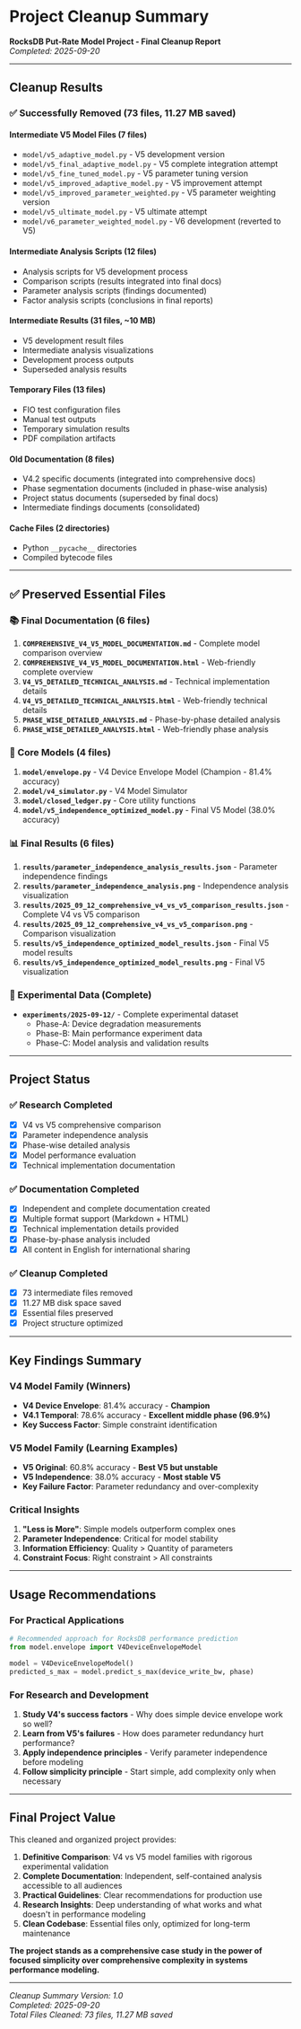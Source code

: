 # Project Cleanup Summary

**RocksDB Put-Rate Model Project - Final Cleanup Report**  
*Completed: 2025-09-20*

---

## Cleanup Results

### ✅ Successfully Removed (73 files, 11.27 MB saved)

#### Intermediate V5 Model Files (7 files)
- `model/v5_adaptive_model.py` - V5 development version
- `model/v5_final_adaptive_model.py` - V5 complete integration attempt
- `model/v5_fine_tuned_model.py` - V5 parameter tuning version
- `model/v5_improved_adaptive_model.py` - V5 improvement attempt
- `model/v5_improved_parameter_weighted.py` - V5 parameter weighting version
- `model/v5_ultimate_model.py` - V5 ultimate attempt
- `model/v6_parameter_weighted_model.py` - V6 development (reverted to V5)

#### Intermediate Analysis Scripts (12 files)
- Analysis scripts for V5 development process
- Comparison scripts (results integrated into final docs)
- Parameter analysis scripts (findings documented)
- Factor analysis scripts (conclusions in final reports)

#### Intermediate Results (31 files, ~10 MB)
- V5 development result files
- Intermediate analysis visualizations
- Development process outputs
- Superseded analysis results

#### Temporary Files (13 files)
- FIO test configuration files
- Manual test outputs
- Temporary simulation results
- PDF compilation artifacts

#### Old Documentation (8 files)
- V4.2 specific documents (integrated into comprehensive docs)
- Phase segmentation documents (included in phase-wise analysis)
- Project status documents (superseded by final docs)
- Intermediate findings documents (consolidated)

#### Cache Files (2 directories)
- Python `__pycache__` directories
- Compiled bytecode files

---

## ✅ Preserved Essential Files

### 📚 Final Documentation (6 files)
1. **`COMPREHENSIVE_V4_V5_MODEL_DOCUMENTATION.md`** - Complete model comparison overview
2. **`COMPREHENSIVE_V4_V5_MODEL_DOCUMENTATION.html`** - Web-friendly complete overview
3. **`V4_V5_DETAILED_TECHNICAL_ANALYSIS.md`** - Technical implementation details
4. **`V4_V5_DETAILED_TECHNICAL_ANALYSIS.html`** - Web-friendly technical details
5. **`PHASE_WISE_DETAILED_ANALYSIS.md`** - Phase-by-phase detailed analysis
6. **`PHASE_WISE_DETAILED_ANALYSIS.html`** - Web-friendly phase analysis

### 🔧 Core Models (4 files)
1. **`model/envelope.py`** - V4 Device Envelope Model (Champion - 81.4% accuracy)
2. **`model/v4_simulator.py`** - V4 Model Simulator
3. **`model/closed_ledger.py`** - Core utility functions
4. **`model/v5_independence_optimized_model.py`** - Final V5 Model (38.0% accuracy)

### 📊 Final Results (6 files)
1. **`results/parameter_independence_analysis_results.json`** - Parameter independence findings
2. **`results/parameter_independence_analysis.png`** - Independence analysis visualization
3. **`results/2025_09_12_comprehensive_v4_vs_v5_comparison_results.json`** - Complete V4 vs V5 comparison
4. **`results/2025_09_12_comprehensive_v4_vs_v5_comparison.png`** - Comparison visualization
5. **`results/v5_independence_optimized_model_results.json`** - Final V5 model results
6. **`results/v5_independence_optimized_model_results.png`** - Final V5 visualization

### 🧪 Experimental Data (Complete)
- **`experiments/2025-09-12/`** - Complete experimental dataset
  - Phase-A: Device degradation measurements
  - Phase-B: Main performance experiment data
  - Phase-C: Model analysis and validation results

---

## Project Status

### ✅ Research Completed
- [x] V4 vs V5 comprehensive comparison
- [x] Parameter independence analysis  
- [x] Phase-wise detailed analysis
- [x] Model performance evaluation
- [x] Technical implementation documentation

### ✅ Documentation Completed
- [x] Independent and complete documentation created
- [x] Multiple format support (Markdown + HTML)
- [x] Technical implementation details provided
- [x] Phase-by-phase analysis included
- [x] All content in English for international sharing

### ✅ Cleanup Completed
- [x] 73 intermediate files removed
- [x] 11.27 MB disk space saved
- [x] Essential files preserved
- [x] Project structure optimized

---

## Key Findings Summary

### V4 Model Family (Winners)
- **V4 Device Envelope**: 81.4% accuracy - **Champion**
- **V4.1 Temporal**: 78.6% accuracy - **Excellent middle phase (96.9%)**
- **Key Success Factor**: Simple constraint identification

### V5 Model Family (Learning Examples)
- **V5 Original**: 60.8% accuracy - **Best V5 but unstable**
- **V5 Independence**: 38.0% accuracy - **Most stable V5**
- **Key Failure Factor**: Parameter redundancy and over-complexity

### Critical Insights
1. **"Less is More"**: Simple models outperform complex ones
2. **Parameter Independence**: Critical for model stability
3. **Information Efficiency**: Quality > Quantity of parameters
4. **Constraint Focus**: Right constraint > All constraints

---

## Usage Recommendations

### For Practical Applications
```python
# Recommended approach for RocksDB performance prediction
from model.envelope import V4DeviceEnvelopeModel

model = V4DeviceEnvelopeModel()
predicted_s_max = model.predict_s_max(device_write_bw, phase)
```

### For Research and Development
1. **Study V4's success factors** - Why does simple device envelope work so well?
2. **Learn from V5's failures** - How does parameter redundancy hurt performance?
3. **Apply independence principles** - Verify parameter independence before modeling
4. **Follow simplicity principle** - Start simple, add complexity only when necessary

---

## Final Project Value

This cleaned and organized project provides:

1. **Definitive Comparison**: V4 vs V5 model families with rigorous experimental validation
2. **Complete Documentation**: Independent, self-contained analysis accessible to all audiences  
3. **Practical Guidelines**: Clear recommendations for production use
4. **Research Insights**: Deep understanding of what works and what doesn't in performance modeling
5. **Clean Codebase**: Essential files only, optimized for long-term maintenance

**The project stands as a comprehensive case study in the power of focused simplicity over comprehensive complexity in systems performance modeling.**

---

*Cleanup Summary Version: 1.0*  
*Completed: 2025-09-20*  
*Total Files Cleaned: 73 files, 11.27 MB saved*
